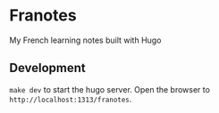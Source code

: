# Franotes

My French learning notes built with Hugo

## Development

`make dev` to start the hugo server. Open the browser to `http://localhost:1313/franotes`.

